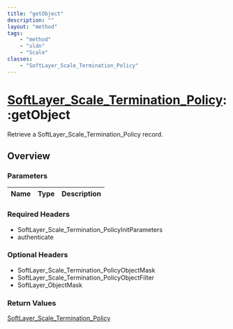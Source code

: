 ```yaml
---
title: "getObject"
description: ""
layout: "method"
tags:
    - "method"
    - "sldn"
    - "Scale"
classes:
    - "SoftLayer_Scale_Termination_Policy"
---
```

# [SoftLayer_Scale_Termination_Policy](/reference/services/SoftLayer_Scale_Termination_Policy)::getObject

Retrieve a SoftLayer_Scale_Termination_Policy record.


## Overview 


### Parameters 
|Name | Type | Description |
| --- | --- | --- |


### Required Headers
* SoftLayer_Scale_Termination_PolicyInitParameters
* authenticate

### Optional Headers
* SoftLayer_Scale_Termination_PolicyObjectMask
* SoftLayer_Scale_Termination_PolicyObjectFilter
* SoftLayer_ObjectMask

### Return Values
<a href='/reference/datatypes/SoftLayer_Scale_Termination_Policy'>SoftLayer_Scale_Termination_Policy </a>

